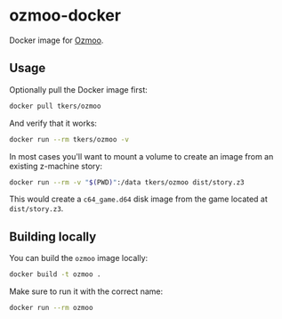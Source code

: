 # ozmoo-docker

Docker image for [Ozmoo](https://github.com/johanberntsson/ozmoo).

## Usage

Optionally pull the Docker image first:

```sh
docker pull tkers/ozmoo
```

And verify that it works:

```sh
docker run --rm tkers/ozmoo -v
```

In most cases you'll want to mount a volume to create an image from an existing z-machine story:

```sh
docker run --rm -v "$(PWD)":/data tkers/ozmoo dist/story.z3
```

This would create a `c64_game.d64` disk image from the game located at `dist/story.z3`.

## Building locally

You can build the `ozmoo` image locally:

```sh
docker build -t ozmoo .
```

Make sure to run it with the correct name:

```sh
docker run --rm ozmoo
```
